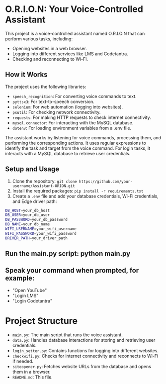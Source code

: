 # O.R.I.O.N: Your Voice-Controlled Assistant

This project is a voice-controlled assistant named O.R.I.O.N that can perform various tasks, including:

*   Opening websites in a web browser.
*   Logging into different services like LMS and Codetantra.
*   Checking and reconnecting to Wi-Fi.

## How it Works

The project uses the following libraries:

*   `speech_recognition`: For converting voice commands to text.
*   `pyttsx3`: For text-to-speech conversion.
*   `selenium`: For web automation (logging into websites).
*   `psutil`: For checking network connectivity.
*   `requests`: For making HTTP requests to check internet connectivity.
*   `mysql.connector`: For interacting with the MySQL database.
*   `dotenv`: For loading environment variables from a .env file.

The assistant works by listening for voice commands, processing them, and performing the corresponding actions. It uses regular expressions to identify the task and target from the voice command. For login tasks, it interacts with a MySQL database to retrieve user credentials.

## Setup and Usage

1.  Clone the repository: `git clone https://github.com/your-username/Assistant-ORION.git`
2.  Install the required packages: `pip install -r requirements.txt`
3.  Create a `.env` file and add your database credentials, Wi-Fi credentials, and Edge driver path:

```bash
DB_HOST=your_db_host
DB_USER=your_db_user
DB_PASSWORD=your_db_password
DB_NAME=your_db_name
WIFI_USERNAME=your_wifi_username
WIFI_PASSWORD=your_wifi_password
DRIVER_PATH=your_driver_path
```
## Run the main.py script: python main.py

## Speak your command when prompted, for example:

*	"Open YouTube"
*   "Login LMS"
*   "Login Codetantra"

# Project Structure

* `main.py`: The main script that runs the voice assistant.
* `data.py`: Handles database interactions for storing and retrieving user credentials.
* `login_setter.py`: Contains functions for logging into different websites.
* `checkwifi.py`: Checks for internet connectivity and reconnects to Wi-Fi if needed.
* `siteopener.py`: Fetches website URLs from the database and opens them in a browser.
* `README.md`: This file.


